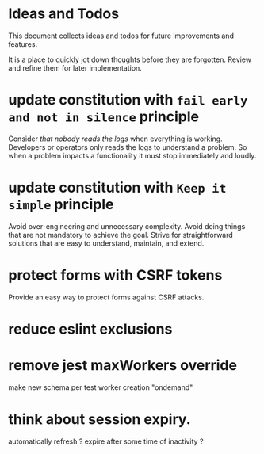 # Ideas and Todos

This document collects ideas and todos for future improvements and features.

It is a place to quickly jot down thoughts before they are forgotten. Review and refine them for later implementation.


# update constitution with `fail early and not in silence` principle

Consider *that nobody reads the logs* when everything is working. Developers or operators only reads the logs to understand a problem. So when a problem impacts a functionality it must stop immediately and loudly.

# update constitution with `Keep it simple` principle

Avoid over-engineering and unnecessary complexity. Avoid doing things that are not mandatory to achieve the goal.
Strive for straightforward solutions that are easy to understand, maintain, and extend.


# protect forms with CSRF tokens

Provide an easy way to protect forms against CSRF attacks.

# reduce eslint exclusions

# remove jest maxWorkers override

make new schema per test worker creation "ondemand"

# think about session expiry.

automatically refresh ?
expire after some time of inactivity ?